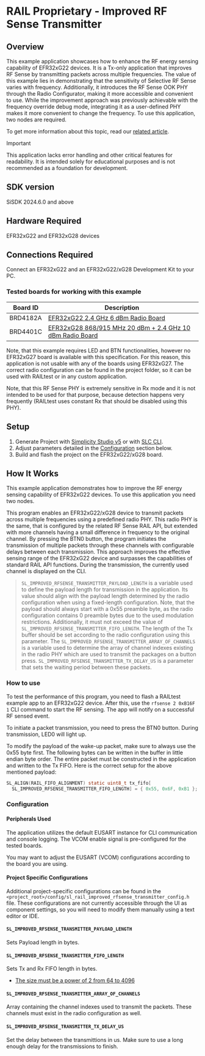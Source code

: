 # RAIL Proprietary - Improved RF Sense Transmitter #

## Overview ##

This example application showcases how to enhance the RF energy sensing
capability of EFR32xG22 devices. It is a Tx-only application that improves RF
Sense by transmitting packets across multiple frequencies. The value of this
example lies in demonstrating that the sensitivity of Selective RF Sense varies
with frequency. Additionally, it introduces the RF Sense OOK PHY through the
Radio Configurator, making it more accessible and convenient to use. While the
improvement approach was previously achievable with the frequency override debug
mode, integrating it as a user-defined PHY makes it more convenient to change
the frequency. To use this application, two nodes are required.

To get more information about this topic, read our [related
article](https://community.silabs.com/s/article/rfsense-on-efr32xg22?language=en_US).

> [!IMPORTANT]  
> This application lacks error handling and other critical features for
> readability. It is intended solely for educational purposes and is not
> recommended as a foundation for development.

## SDK version ##

SiSDK 2024.6.0 and above

## Hardware Required ##

EFR32xG22 and EFR32xG28 devices

## Connections Required ##

Connect an EFR32xG22 and an EFR32xG22/xG28 Development Kit to your PC.

### Tested boards for working with this example ###

| Board ID | Description  |
| ---------------------- | ------ |
| BRD4182A | [EFR32xG22 2.4 GHz 6 dBm Radio Board](https://www.silabs.com/development-tools/wireless/slwrb4182a-efr32xg22-wireless-gecko-radio-board?tab=overview) |
| BRD4401C | [EFR32xG28 868/915 MHz 20 dBm + 2.4 GHz 10 dBm Radio Board](https://www.silabs.com/development-tools/wireless/xg28-rb4401c-efr32xg28-2-4-ghz-ble-and-20-dbm-radio-board?tab=overview) |

Note, that this example requires LED and BTN functionalities, however no
EFR32xG27 board is available with this specification. For this reason, this
application is not usable with any of the boards using EFR32xG27. The correct
radio configuration can be found in the project folder, so it can be used with
RAILtest or in any custom application.

Note, that this RF Sense PHY is extremely sensitive in Rx mode and it is not
intended to be used for that purpose, because detection happens very frequently
(RAILtest uses constant Rx that should be disabled using this PHY).

## Setup ##

1. Generate Project with [Simplicity Studio
   v5](https://docs.silabs.com/simplicity-studio-5-users-guide/latest/ss-5-users-guide-about-the-launcher/welcome-and-device-tabs#example-projects-demos-tab)
   or with [SLC
   CLI](https://docs.silabs.com/simplicity-studio-5-users-guide/latest/ss-5-users-guide-tools-slc-cli/).
2. Adjust parameters detailed in the [Configuration](#configuration) section
   below.
3. Build and flash the project on the EFR32xG22/xG28 board.

## How It Works ##

This example application demonstrates how to improve the RF energy sensing
capability of EFR32xG22 devices. To use this application you need two nodes.

This program enables an EFR32xG22/xG28 device to transmit packets across
multiple frequencies using a predefined radio PHY. This radio PHY is the same,
that is configured by the related RF Sense RAIL API, but extended with more
channels having a small difference in frequency to the original channel. By
pressing the BTN0 button, the program initiates the transmission of multiple
packets through these channels with configurable delays between each
transmission. This approach improves the effective sensing range of the
EFR32xG22 device and surpasses the capabilities of standard RAIL API functions.
During the transmission, the currently used channel is displayed on the CLI.

> `SL_IMPROVED_RFSENSE_TRANSMITTER_PAYLOAD_LENGTH` is a variable used to define
> the payload length for transmission in the application. Its value should align
> with the payload length determined by the radio configuration when using a
> fixed-length configuration. Note, that the payload should always start with a
> 0x55 preamble byte, as the radio configuration contains 0 preamble bytes due
> to the used modulation restrictions. Additionally, it must not exceed the
> value of `SL_IMPROVED_RFSENSE_TRANSMITTER_FIFO_LENGTH`. The length of the Tx
> buffer should be set according to the radio configuration using this
> parameter. The `SL_IMPROVED_RFSENSE_TRANSMITTER_ARRAY_OF_CHANNELS` is a
> variable used to determine the array of channel indexes existing in the radio
> PHY which are used to transmit the packages on a button press.
> `SL_IMPROVED_RFSENSE_TRANSMITTER_TX_DELAY_US` is a parameter that sets the
> waiting period between these packets.

### How to use ###

To test the performance of this program, you need to flash a RAILtest example
app to an EFR32xG22 device. After this, use the `rfsense 2 0xB16F 1` CLI command
to start the RF sensing. The app will notify on a successful RF sensed event.

To initiate a packet transmission, you need to press the BTN0 button. During
transmission, LED0 will light up.

To modify the payload of the wake-up packet, make sure to always use the 0x55
byte first. The following bytes can be written in the buffer in little endian
byte order. The entire packet must be constructed in the application and written
to the Tx FIFO. Here is the correct setup for the above mentioned payload:

```c
SL_ALIGN(RAIL_FIFO_ALIGNMENT) static uint8_t tx_fifo[
  SL_IMPROVED_RFSENSE_TRANSMITTER_FIFO_LENGTH] = { 0x55, 0x6F, 0xB1 };
```

### Configuration ###

#### Peripherals Used ####

The application utilizes the default EUSART instance for CLI communication and
console logging. The VCOM enable signal is pre-configured for the tested boards.

You may want to adjust the EUSART (VCOM) configurations according to the
board you are using.

#### Project Specific Configurations ####

Additional project-specific configurations can be found in the
`<project_root>/config/sl_rail_improved_rfsense_transmitter_config.h` file.
These configurations are not currently accessible through the UI as component
settings, so you will need to modify them manually using a text editor or IDE.

#### `SL_IMPROVED_RFSENSE_TRANSMITTER_PAYLOAD_LENGTH` ####

Sets Payload length in bytes.

#### `SL_IMPROVED_RFSENSE_TRANSMITTER_FIFO_LENGTH` ####

Sets Tx and Rx FIFO length in bytes.

- [The size must be a power of 2 from 64 to
  4096](https://docs.silabs.com/rail/latest/rail-api/efr32-main#receive-and-transmit-fifo-buffers)

#### `SL_IMPROVED_RFSENSE_TRANSMITTER_ARRAY_OF_CHANNELS` ####

Array containing the channel indexes used to transmit the packets. These
channels must exist in the radio configuration as well.

#### `SL_IMPROVED_RFSENSE_TRANSMITTER_TX_DELAY_US` ####

Set the delay between the transmittions in us. Make sure to use a long enough
delay for the transmissions to finish.
